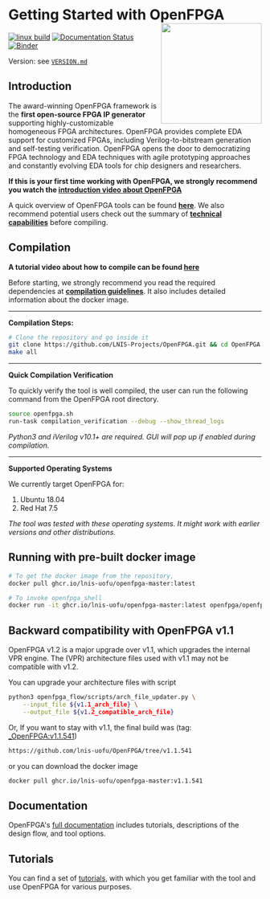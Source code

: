 # Getting Started with OpenFPGA <img src="./docs/source/overview/figures/OpenFPGA_logo.png" width="200" align="right">
[![linux build](https://github.com/LNIS-Projects/OpenFPGA/workflows/linux_build/badge.svg)](https://github.com/LNIS-Projects/OpenFPGA/actions?query=workflow%3Alinux_build)
[![Documentation Status](https://readthedocs.org/projects/openfpga/badge/?version=master)](https://openfpga.readthedocs.io/en/master/?badge=master)
[![Binder](https://mybinder.org/badge_logo.svg)](https://mybinder.org/v2/gh/lnis-uofu/OpenFPGA/master?urlpath=vscode)

Version: see [`VERSION.md`](VERSION.md)

## Introduction

The award-winning OpenFPGA framework is the **first open-source FPGA IP generator** supporting highly-customizable homogeneous FPGA architectures. OpenFPGA provides complete EDA support for customized FPGAs, including Verilog-to-bitstream generation and self-testing verification. OpenFPGA opens the door to democratizing FPGA technology and EDA techniques with agile prototyping approaches and constantly evolving EDA tools for chip designers and researchers.

**If this is your first time working with OpenFPGA, we strongly **recommend you watch the** [introduction video about OpenFPGA](https://youtu.be/ocODUGcYGqo)**

A quick overview of OpenFPGA tools can be found [**here**](https://openfpga.readthedocs.io/en/master/tutorials/getting_started/tools/).
We also recommend potential users check out the summary of [**technical capabilities**](https://openfpga.readthedocs.io/en/master/overview/tech_highlights/#) before compiling.

## Compilation

**A tutorial **video about **how to compile** can be** found [here](https://youtu.be/F9sMRmDewM0)**

Before starting, we strongly recommend you read the required dependencies at [**compilation guidelines**](https://openfpga.readthedocs.io/en/master/tutorials/getting_started/compile/).
It also includes detailed information about the docker image.

---

**Compilation Steps:**

```bash
# Clone the repository and go inside it
git clone https://github.com/LNIS-Projects/OpenFPGA.git && cd OpenFPGA
make all
```

---

**Quick Compilation Verification**

To quickly verify the tool is well compiled, the user can run the following command from the OpenFPGA root directory.
```bash
source openfpga.sh
run-task compilation_verification --debug --show_thread_logs
```

*Python3 and iVerilog v10.1+ are required. GUI will pop up if enabled during compilation.*

---

**Supported Operating Systems**

We currently target OpenFPGA for:
 1. Ubuntu 18.04
 2. Red Hat 7.5

*The tool was tested with these operating systems. It might work with earlier versions and other distributions.*

## Running with pre-built docker image

```bash
# To get the docker image from the repository,
docker pull ghcr.io/lnis-uofu/openfpga-master:latest

# To invoke openfpga_shell
docker run -it ghcr.io/lnis-uofu/openfpga-master:latest openfpga/openfpga bash
```

## Backward compatibility with OpenFPGA v1.1

OpenFPGA v1.2 is a major upgrade over v1.1, which upgrades the internal VPR engine.
The (VPR) architecture files used with v1.1 may not be compatible with v1.2.

You can upgrade your architecture files with script

```bash
python3 openfpga_flow/scripts/arch_file_updater.py \
    --input_file ${v1.1_arch_file} \
    --output_file ${v1.2_compatible_arch_file}
```

Or, If you want to stay with v1.1, the final build was (tag: [_OpenFPGA:v1.1.541](https://github.com/lnis-uofu/OpenFPGA/tree/v1.1.541
))

```bash
https://github.com/lnis-uofu/OpenFPGA/tree/v1.1.541
```

or you can download the docker image

```bash
docker pull ghcr.io/lnis-uofu/openfpga-master:v1.1.541
```

## Documentation

OpenFPGA's [full documentation](https://openfpga.readthedocs.io/en/master/) includes tutorials, descriptions of the design flow, and tool options.

## Tutorials

You can find a set of [tutorials](https://openfpga.readthedocs.io/en/master/tutorials/), with which you get familiar with the tool and use OpenFPGA for various purposes.
